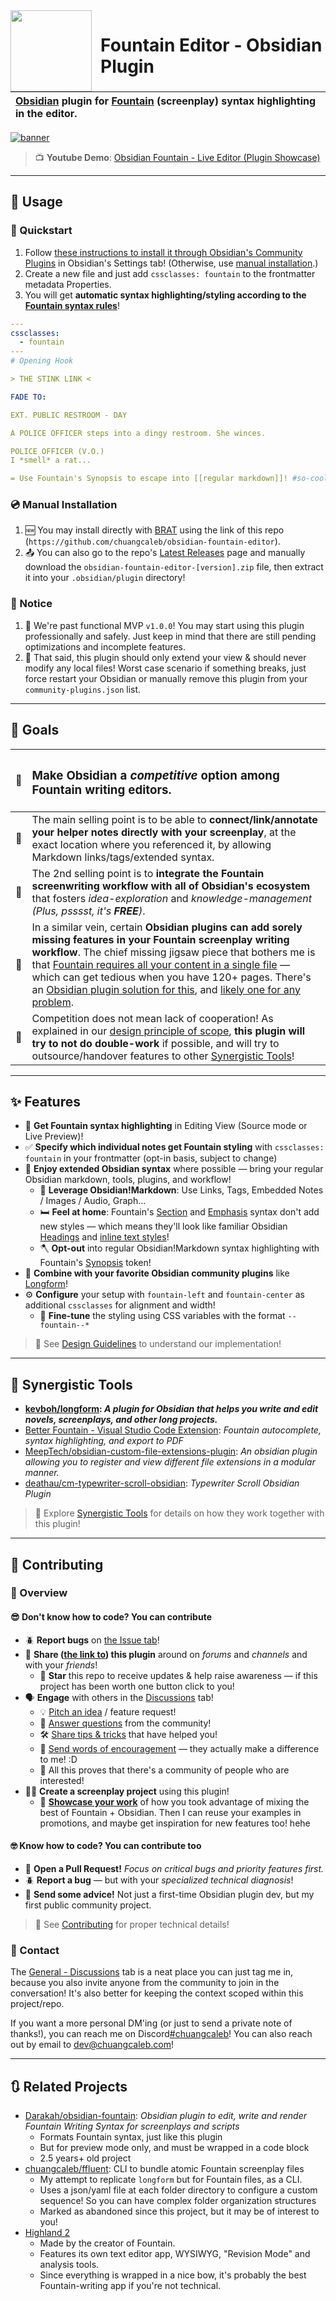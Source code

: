 <img align="left" width="130ch" style='margin-right:1em' src="./docs/assets/obsidian-fountain-editor-logo.svg"/>

# Fountain Editor - Obsidian Plugin

| **[Obsidian](https://obsidian.md) plugin for [Fountain](https://fountain.io) (screenplay) syntax highlighting in the editor.** |
| :----------------------------------------------------------------------------------------------------------------------------- |

[![banner](docs/assets/banner.png)](https://youtu.be/GORryaw32sI "Obsidian Fountain - Live Editor (Plugin Showcase)")

> 📺 **Youtube Demo**: [Obsidian Fountain - Live Editor (Plugin Showcase)](https://youtu.be/GORryaw32sI)

---

<!--
## FAQ
- What is Obsidian?
- What is Markdown?
- What is Fountain?
- Why this plugin?
-->

## 🔨 Usage

### 🏁 Quickstart

1. Follow [these instructions to install it through Obsidian's Community Plugins](https://help.obsidian.md/Extending+Obsidian/Community+plugins) in Obsidian's Settings tab! (Otherwise, use [manual installation](#-manual-installation).)
2. Create a new file and just add `cssclasses: fountain` to the frontmatter metadata Properties.
3. You will get **automatic syntax highlighting/styling according to the [Fountain syntax rules](https://fountain.io/syntax/)**!

```yaml
---
cssclasses:
  - fountain
---
# Opening Hook

> THE STINK LINK <

FADE TO:

EXT. PUBLIC RESTROOM - DAY

A POLICE OFFICER steps into a dingy restroom. She winces.

POLICE OFFICER (V.O.)
I *smell* a rat...

= Use Fountain's Synopsis to escape into [[regular markdown]]! #so-cool
```

<!-- DOCS: Where to start -->

### 💿 Manual Installation

1. 🆕 You may install directly with [BRAT](https://github.com/TfTHacker/obsidian42-brat) using the link of this repo (`https://github.com/chuangcaleb/obsidian-fountain-editor`).
2. 📤 You can also go to the repo's [Latest Releases](https://github.com/chuangcaleb/obsidian-fountain-editor/releases/latest/) page and manually download the `obsidian-fountain-editor-[version].zip` file, then extract it into your `.obsidian/plugin` directory!

### 📢 Notice

1. 🎉 We're past functional MVP `v1.0.0`! You may start using this plugin professionally and safely. Just keep in mind that there are still pending optimizations and incomplete features.
2. 🛟 That said, this plugin should only extend your view & should never modify any local files! Worst case scenario if something breaks, just force restart your Obsidian or manually remove this plugin from your `community-plugins.json` list.

---

## 🎯 Goals

| 📍  | <h3>Make Obsidian a _competitive_ option among Fountain writing editors.</h3>                                                                                                                                                                                                                                                                                                                                                                                                           |
| --- | :-------------------------------------------------------------------------------------------------------------------------------------------------------------------------------------------------------------------------------------------------------------------------------------------------------------------------------------------------------------------------------------------------------------------------------------------------------------------------------------- |
| 🔗  | The main selling point is to be able to **connect/link/annotate your helper notes directly with your screenplay**, at the exact location where you referenced it, by allowing Markdown links/tags/extended syntax.                                                                                                                                                                                                                                                                      |
| 🤞  | The 2nd selling point is to **integrate the Fountain screenwriting workflow with all of Obsidian's ecosystem** that fosters _idea-exploration_ and _knowledge-management_ _(Plus, psssst, it's **FREE**)_.                                                                                                                                                                                                                                                                              |
| 🧩  | In a similar vein, certain **Obsidian plugins can add sorely missing features in your Fountain screenplay writing workflow**. The chief missing jigsaw piece that bothers me is that [Fountain requires all your content in a single file](https://github.com/chuangcaleb/ffluent#purpose) — which can get tedious when you have 120+ pages. There's an [Obsidian plugin solution for this](https://github.com/kevboh/longform), and [likely one for any problem](#-synergistic-tools). |
| 🔎  | Competition does not mean lack of cooperation! As explained in our [design principle of scope](/docs/basic/design-guidelines.md#🔬-scoped), **this plugin will try to not do double-work** if possible, and will try to outsource/handover features to other [Synergistic Tools](#-synergistic-tools)!                                                                                                                                                                                  |

---

## ✨ Features

- 🎨 **Get Fountain syntax highlighting** in Editing View (Source mode or Live Preview)!
- ✅ **Specify which individual notes get Fountain styling** with `cssclasses: fountain` in your frontmatter (opt-in basis, subject to change)
- 🛁 **Enjoy extended Obsidian syntax** where possible — bring your regular Obsidian markdown, tools, plugins, and workflow!
  - 🧰 **Leverage Obsidian!Markdown**: Use Links, Tags, Embedded Notes / Images / Audio, Graph...
  - 🛏️ **Feel at home**: Fountain's [Section](https://fountain.io/syntax/#sections-synopses) and [Emphasis](https://fountain.io/syntax/#emphasis) syntax don't add new styles — which means they'll look like familiar Obsidian [Headings](https://help.obsidian.md/Editing+and+formatting/Basic+formatting+syntax#Headings) and [inline text styles](https://help.obsidian.md/Editing+and+formatting/Basic+formatting+syntax#Styling+text)!
  - 🪓 **Opt-out** into regular Obsidian!Markdown syntax highlighting with Fountain's [Synopsis](https://fountain.io/syntax/#sections-synopses) token!
- 🤝 **Combine with your favorite Obsidian community plugins** like [Longform](https://github.com/kevboh/longform)!
- ⚙️ **Configure** your setup with `fountain-left` and `fountain-center` as additional `cssclasses` for alignment and width!
  - 🔧 **Fine-tune** the styling using CSS variables with the format `--fountain--*`

> 📖 See [Design Guidelines](docs/basic/design-guidelines.md) to understand our implementation!

---

## 🤝 Synergistic Tools

- **[kevboh/longform](https://github.com/kevboh/longform): _A plugin for Obsidian that helps you write and edit novels, screenplays, and other long projects._**
- [Better Fountain - Visual Studio Code Extension](https://marketplace.visualstudio.com/items?itemName=piersdeseilligny.betterfountain): _Fountain autocomplete, syntax highlighting, and export to PDF_
- [MeepTech/obsidian-custom-file-extensions-plugin](https://github.com/MeepTech/obsidian-custom-file-extensions-plugin): _An obsidian plugin allowing you to register and view different file extensions in a modular manner._
- [deathau/cm-typewriter-scroll-obsidian](https://github.com/deathau/cm-typewriter-scroll-obsidian): _Typewriter Scroll Obsidian Plugin_

> 📖 Explore [Synergistic Tools](docs/basic/synergistic-tools.md) for details on how they work together with this plugin!

---

## 💝 Contributing

### 👀 Overview

#### 😎 Don't know how to code? You can contribute

- 🪲 **Report bugs** on [the Issue tab](https://github.com/chuangcaleb/obsidian-fountain-editor/issues/new?assignees=&labels=%F0%9F%AA%B2+a/bug&projects=chuangcaleb/2&template=bug_report.md)!
- 📣 **Share ([the link to](https://github.com/chuangcaleb/obsidian-fountain-editor)) this plugin** around on _forums_ and _channels_ and with your _friends_!
  - 🌟 **Star** this repo to receive updates & help raise awareness — if this project has been worth one button click to you!
- 🗣️ **Engage** with others in the [Discussions](https://github.com/chuangcaleb/obsidian-fountain-editor/discussions) tab!
  - 💡 [Pitch an idea](https://github.com/chuangcaleb/obsidian-fountain-editor/discussions/categories/ideas) / feature request!
  - 🙏 [Answer questions](https://github.com/chuangcaleb/obsidian-fountain-editor/discussions/categories/q-a) from the community!
  - 🛠️ [Share tips & tricks](https://github.com/chuangcaleb/obsidian-fountain-editor/discussions/categories/tips-tricks) that have helped you!
  - 🤩 [Send words of encouragement](https://github.com/chuangcaleb/obsidian-fountain-editor/discussions/categories/general) — they actually make a difference to me! :D
  - 👥 All this proves that there's a community of people who are interested!
- ✍🏼 **Create a screenplay project** using this plugin!
  - 📸 **[Showcase your work](https://github.com/chuangcaleb/obsidian-fountain-editor/discussions/categories/showcase)** of how you took advantage of mixing the best of Fountain + Obsidian. Then I can reuse your examples in promotions, and maybe get inspiration for new features too! hehe

#### 🤓 Know how to code? You can contribute too

- 🔀 **Open a Pull Request!** _Focus on critical bugs and priority features first._
- 🪲 **Report a bug** — but with your _specialized technical diagnosis_!
- 🫱 **Send some advice!** Not just a first-time Obsidian plugin dev, but my first public community project.

> 💝 See [Contributing](/contributing.md) for proper technical details!

### 🤙 Contact

The [General - Discussions](https://github.com/chuangcaleb/obsidian-fountain-editor/discussions/categories/general) tab is a neat place you can just tag me in, because you also invite anyone from the community to join in the conversation! It's also better for keeping the context scoped within this project/repo.

If you want a more personal DM'ing (or just to send a private note of thanks!), you can reach me on Discord[#chuangcaleb](https://discordapp.com/users/199882835685801984)! You can also reach out by email to [dev@chuangcaleb.com](mailto:dev@chuangcaleb.com)!

---

## 🔃 Related Projects

- [Darakah/obsidian-fountain](https://github.com/Darakah/obsidian-fountain): _Obsidian plugin to edit, write and render Fountain Writing Syntax for screenplays and scripts_
  - Formats Fountain syntax, just like this plugin
  - But for preview mode only, and must be wrapped in a code block
  - 2.5 years+ old project
- [chuangcaleb/ffluent](https://github.com/chuangcaleb/ffluent): CLI to bundle atomic Fountain screenplay files
  - My attempt to replicate `longform` but for Fountain files, as a CLI.
  - Uses a json/yaml file at each folder directory to configure a custom sequence! So you can have complex folder organization structures
  - Marked as abandoned since this project, but it may be of interest to you!
- [Highland 2](https://www.highland2.app/)
  - Made by the creator of Fountain.
  - Features its own text editor app, WYSIWYG, "Revision Mode" and analysis tools.
  - Since everything is wrapped in a nice bow, it's probably the best Fountain-writing app if you're not technical.
